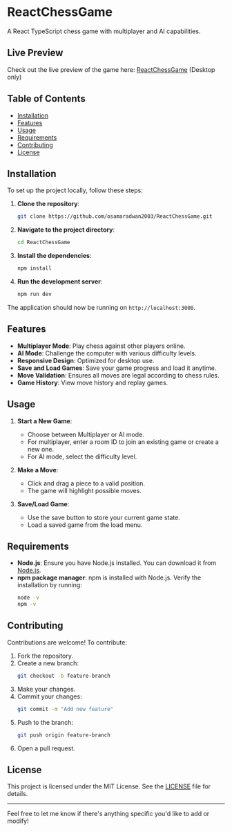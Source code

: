 # ReactChessGame

A React TypeScript chess game with multiplayer and AI capabilities.

## Live Preview

Check out the live preview of the game here: [ReactChessGame](https://chess-eng.netlify.app/) (Desktop only)

## Table of Contents

- [Installation](#installation)
- [Features](#features)
- [Usage](#usage)
- [Requirements](#requirements)
- [Contributing](#contributing)
- [License](#license)

## Installation

To set up the project locally, follow these steps:

1. **Clone the repository**:
   ```sh
   git clone https://github.com/osamaradwan2003/ReactChessGame.git
   ```
2. **Navigate to the project directory**:
   ```sh
   cd ReactChessGame
   ```
3. **Install the dependencies**:
   ```sh
   npm install
   ```
4. **Run the development server**:
   ```sh
   npm run dev
   ```

The application should now be running on `http://localhost:3000`.

## Features

- **Multiplayer Mode**: Play chess against other players online.
- **AI Mode**: Challenge the computer with various difficulty levels.
- **Responsive Design**: Optimized for desktop use.
- **Save and Load Games**: Save your game progress and load it anytime.
- **Move Validation**: Ensures all moves are legal according to chess rules.
- **Game History**: View move history and replay games.

## Usage

1. **Start a New Game**:
   - Choose between Multiplayer or AI mode.
   - For multiplayer, enter a room ID to join an existing game or create a new one.
   - For AI mode, select the difficulty level.

2. **Make a Move**:
   - Click and drag a piece to a valid position.
   - The game will highlight possible moves.

3. **Save/Load Game**:
   - Use the save button to store your current game state.
   - Load a saved game from the load menu.

## Requirements

- **Node.js**: Ensure you have Node.js installed. You can download it from [Node.js](https://nodejs.org/).
- **npm package manager**: npm is installed with Node.js. Verify the installation by running:
  ```sh
  node -v
  npm -v
  ```

## Contributing

Contributions are welcome! To contribute:

1. Fork the repository.
2. Create a new branch:
   ```sh
   git checkout -b feature-branch
   ```
3. Make your changes.
4. Commit your changes:
   ```sh
   git commit -m "Add new feature"
   ```
5. Push to the branch:
   ```sh
   git push origin feature-branch
   ```
6. Open a pull request.

## License

This project is licensed under the MIT License. See the [LICENSE](LICENSE) file for details.

---

Feel free to let me know if there's anything specific you'd like to add or modify!
